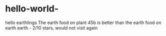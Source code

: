 # hello-world-
hello earthlings
The earth food on plant 45b is better than the earth food on earth 
earth - 2/10 stars, would not visit again
